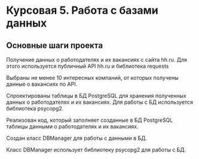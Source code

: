 # Курсовая 5. Работа с базами данных


## Основные шаги проекта
Получение данных о работодателях и их вакансиях с сайта hh.ru. Для этого используется публичный API hh.ru и библиотека requests

Выбраны не менее 10 интересных компаний, от которых получены данные о вакансиях по API.

Спроектированы таблицы в БД PostgreSQL для хранения полученных данных о работодателях и их вакансиях. Для работы с БД используется библиотека psycopg2.

Реализован код, который заполняет созданные в БД PostgreSQL таблицы данными о работодателях и их вакансиях.

Создан класс DBManager для работы с данными в БД. 

Класс DBManager использует библиотеку psycopg2 для работы с БД.